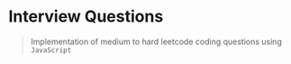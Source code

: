 # Interview Questions
> Implementation of medium to hard leetcode coding questions using `JavaScript`
